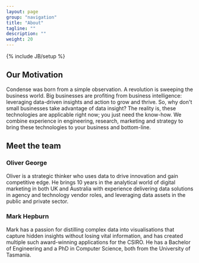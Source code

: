 ```yaml
---
layout: page
group: "navigation"
title: "About"
tagline: ""
description: ""
weight: 20
---
```

{% include JB/setup %}

## Our Motivation

Condense was born from a simple observation. A revolution is sweeping the business world. Big businesses are profiting from business intelligence: leveraging data-driven insights and action to grow and thrive. So, why don't small businesses take advantage of data insight? The reality is, these technologies are applicable right now; you just need the know-how. We combine experience in engineering, research, marketing and strategy to bring these technologies to your business and bottom-line.

## Meet the team

### Oliver George

Oliver is a strategic thinker who uses data to drive innovation and gain competitive edge. He brings 10 years in the analytical world of digital marketing in both UK and Australia with experience delivering data solutions in agency and technology vendor roles, and leveraging data assets in the public and private sector.

### Mark Hepburn

Mark has a passion for distilling complex data into visualisations that capture hidden insights without losing vital information, and has created multiple such award-winning applications for the CSIRO. He has a Bachelor of Engineering and a PhD in Computer Science, both from the University of Tasmania.

